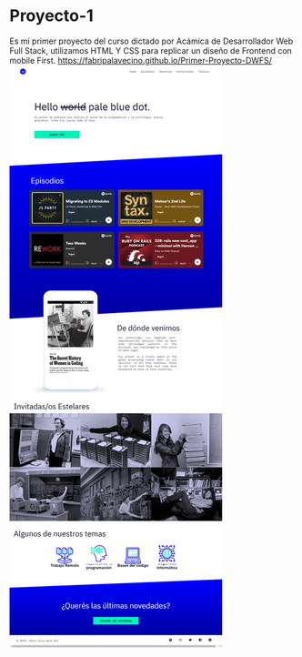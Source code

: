 # Proyecto-1
Es mi primer proyecto del curso dictado por Acámica de Desarrollador Web Full Stack, utilizamos HTML Y CSS para replicar un diseño de Frontend con mobile First.
https://fabripalavecino.github.io/Primer-Proyecto-DWFS/
![](./screenshot.png)


